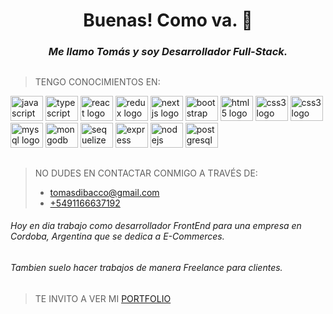 **<h1 align="center">Buenas! Como va. 🧉</h1>**


*<h3 align="center">Me llamo Tomás y soy Desarrollador Full-Stack.</h3>*
<!--*<h4 align="center">Me considero una persona con buena comunicación, pensamiento creativo, organizada y positiva, que le gusta afrontar nuevos desafíos, resolver problemas y formar parte de un equipo de trabajo.</h4>*-->

##
 
>  TENGO CONOCIMIENTOS EN:
<div align="left">
    <img src="https://cdn.jsdelivr.net/gh/devicons/devicon/icons/javascript/javascript-original.svg" height="40" width="52" alt="javascript logo"  />
    <img src="https://cdn.jsdelivr.net/gh/devicons/devicon/icons/typescript/typescript-original.svg" height="40" width="52" alt="typescript logo"  />
    <img src="https://cdn.jsdelivr.net/gh/devicons/devicon/icons/react/react-original.svg" height="40" width="52" alt="react logo"  />
    <img src="https://cdn.jsdelivr.net/gh/devicons/devicon/icons/redux/redux-original.svg" height="40" width="52" alt="redux logo"  />
    <img src="https://cdn.jsdelivr.net/gh/devicons/devicon/icons/nextjs/nextjs-original.svg" height="40" width="52" alt="nextjs logo"  />
    <img src="https://cdn.jsdelivr.net/gh/devicons/devicon/icons/bootstrap/bootstrap-original.svg" height="40" width="52" alt="bootstrap logo"  />
    <img src="https://cdn.jsdelivr.net/gh/devicons/devicon/icons/html5/html5-original.svg" height="40" width="52" alt="html5 logo"  />
    <img src="https://cdn.jsdelivr.net/gh/devicons/devicon/icons/css3/css3-original.svg" height="40" width="52" alt="css3 logo"  />
    <img src="https://cdn.jsdelivr.net/gh/devicons/devicon/icons/sass/sass-original.svg" height="40" width="52" alt="css3 logo"  />
    <img src="https://cdn.jsdelivr.net/gh/devicons/devicon/icons/mysql/mysql-original.svg" height="40" width="52" alt="mysql logo"  />
    <img src="https://cdn.jsdelivr.net/gh/devicons/devicon/icons/mongodb/mongodb-original.svg" height="40" width="52" alt="mongodb logo"  />
    <img src="https://cdn.jsdelivr.net/gh/devicons/devicon/icons/sequelize/sequelize-original.svg" height="40" width="52" alt="sequelize logo"  />
    <img src="https://cdn.jsdelivr.net/gh/devicons/devicon/icons/express/express-original.svg" height="40" width="52" alt="express logo"  /> 
    <img src="https://cdn.jsdelivr.net/gh/devicons/devicon/icons/nodejs/nodejs-original.svg" height="40" width="52" alt="nodejs logo"  />
    <img src="https://cdn.jsdelivr.net/gh/devicons/devicon/icons/postgresql/postgresql-original.svg" height="40" width="52" alt="postgresql logo"  />
</div>

##

>  NO DUDES EN CONTACTAR CONMIGO A TRAVÉS DE:
>
>  +   [tomasdibacco@gmail.com](mailto:tomasdibacco@gmail.com)
>  +   [+5491166637192](https://wa.me/5491166637192)

###### *Hoy en dia trabajo como desarrollador FrontEnd para una empresa en Cordoba, Argentina que se dedica a E-Commerces.*
###### *Tambien suelo hacer trabajos de manera Freelance para clientes.*
 
##

>  TE INVITO A VER MI [PORTFOLIO](https://tomas-di-bacco.vercel.app/)

<!-- 1. 

##

</br>

2. <h2 align="center">PROYECTOS</h2>
3. 
4. </br>
5. 
6. >  ### 🔨 Front-End Developer - [STRONGWOOD](https://www.strongwood.com.ar/) 
7. 
8. <details>
9. <summary>Ver detalles</summary>
10.  
11. </br>
12. 
13. <a href="https://www.strongwood.com.ar/" rel="noopener noreferrer" target="_blank">
14.    <img align="right" width="315" height="145" src="https://github.com/Tdibacco17/StrongWood-v2/blob/main/captura-strongwood.png">
15. </a>
16. 
17. >  ##### STRONGWOOD
18. >  
19. >  *Es una aplicación para un cliente, la cual consiste en mostrar sus trabajos y productos, junto con un formulario de contacto para generar ventas.*
20. >
21. > +  **Desarrollo FrontEnd de pagina web(SPA) de muebles con Typescript, Node.Js, React y Sass en Next.Js.**
22. > +  **Me encargo de la creación de cada aspecto de la página, desde el diseño hasta la experiencia de usuario, incluyendo la arquitectura del proyecto.**
23. > +  **Reuniones con el cliente para llevar a cabo el desarrollo y mostrar avances, buscando cumplir con sus expectativas y funcionalidades.**
24. 
25. ---
26. 
27. </details>
28. 
29. </br>
30. 
31. >  ### 🐶 [Academic] Full-Stack Developer - [THE DOG API](https://github.com/Tdibacco17/App-Proyecto-Individual-) 
32. 
33. <details>
34. <summary>Ver detalles</summary>
35.  
36. </br>
37. 
38. <a href="https://github.com/Tdibacco17/App-Proyecto-Individual-" rel="noopener noreferrer" target="_blank">
39.    <img align="right" width="315" height="145" src="https://github.com/Tdibacco17/App-Proyecto-Individual-/blob/main/Imagenes/apiDog.jpg">
40. </a>
41. 
42. >  ##### Proyecto individual
43. > 
44. >  *Es una aplicación de página única, basada en una api de perros "The Dog API" con el fin de aplicar los conocimientos aprendidos en el Bootcamp realizando diferentes funcionalidades.*
45. >  
46. >  +  **Desarrollo del BackEnd con Javascript, consumiendo datos desde una API, manejo de sistema CRUD y modelado de la base de datos con Node.Js y PostgreSQL.**
47. >  +  **Desarrollo del FrontEnd con Javascript, modelado y creación de componentes responsive en React utilizando Redux.**
48. 
49. ---
50.  
51. </details>
52. 
53. 
54. </br>
55. 
56. >  ### 🖥️ [Academic] Back-End Developer - [GAMEHUB E-Commerce](https://github.com/Tdibacco17/App-Proyecto-Grupal-)
57. 
58. <details>
59. <summary>Ver detalles</summary>
60.  
61. </br>
62. 
63. <a href="https://github.com/Tdibacco17/App-Proyecto-Grupal-" rel="noopener noreferrer" target="_blank">
64.    <img align="right" width="315" height="145" src="https://github.com/Tdibacco17/App-Proyecto-Grupal-/blob/main/Imagenes/gamehub.jpg">
65. </a>
66. 
67. >  ##### Proyecto grupal
68. >
69. >  *Es una aplicación web que ha sido pensada para la compra y venta de productos de computación.
70. Cuenta con Carrito de compras, custom PC builder, wishlist, filtrado y paginado de productos, implementación de mercado pago, registro de usuarios y distintos roles para su navegación, "User" para la compra de productos, "Admin" para llevar un control de las ventas, stock y usuarios. Y "Owner" como dueño de la misma.*
71. > 
72. > +  **Desarrollo del BackEnd con Javascript, metodología de trabajo tipo scrum. Modelado de la base de datos con Node.Js y Mongoose, manejo de sistema CRUD y seguridad de datos con deploy en MongoDB.**
73. > +  **Desarrollo del FrontEnd con Javascript, metodologia de trabajo tipo scrum. Creación de componentes en React.**
74. 
75. ---
76. 
77. </details>
78. 
79. </br>
80. 
81. >  ### 🧪 Full-Stack Developer - [RICK Y MORTY](https://github.com/Tdibacco17/Rick-y-Morty)
82. 
83. <details>
84. <summary>Ver detalles</summary>
85.  
86. </br>
87. 
88. <a href="https://github.com/Tdibacco17/Rick-y-Morty" rel="noopener noreferrer" target="_blank">
89.    <img align="right" width="315" height="145" src="https://github.com/Tdibacco17/Rick-y-Morty/blob/main/Imagenes/rickYmorty.jpg">
90. </a>
91. 
92. >  ##### Proyecto individual
93. >  
94. >  *Es una aplicación de página única, basada en la api de rick y morty "The Rick and Morty API" con el fin de repasar los conocimientos aprendidos en el Bootcamp realizando diferentes funcionalidades.*
95. >
96. > +  **Desarrollo del BackEnd con Javascript, consumiendo datos desde una API, manejo de sistema CRUD y modelado de la base de datos con Node.Js y PostgreSQL.**
97. > +  **Desarrollo del FrontEnd con Javascript, modelado y creación de componentes responsive en React utilizando Redux.**
98. 
99. ---
100. 
101. </details> -->
